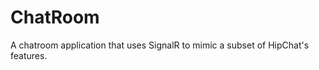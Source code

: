 ChatRoom
========

A chatroom application that uses SignalR to mimic a subset of HipChat's features.